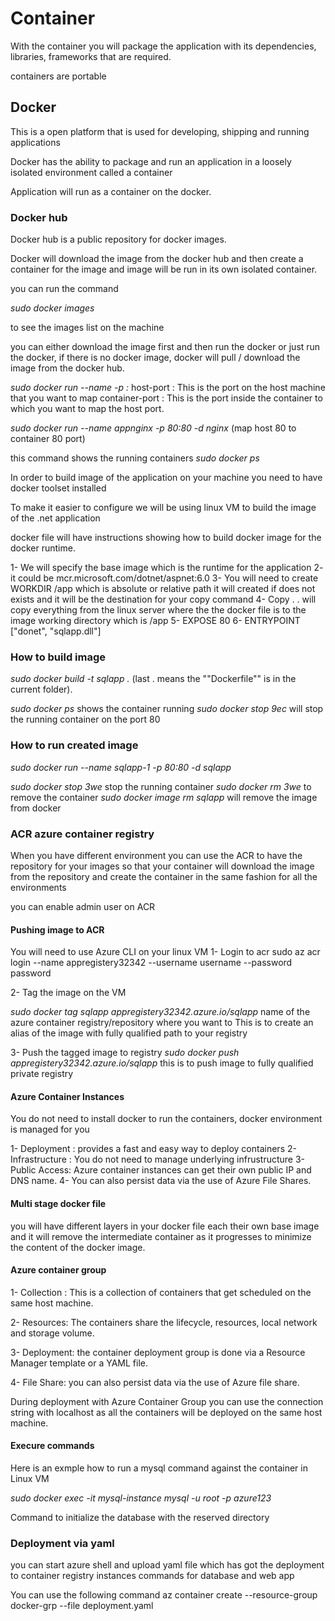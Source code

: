 # Container

With the container you will package the application with its dependencies, libraries, frameworks that are required.

containers are portable

## Docker

This is a open platform that is used for developing, shipping and running applications

Docker has the ability to package and run an application in a loosely isolated environment called a container

Application will run as a container on the docker.

### Docker hub

Docker hub is a public repository for docker images.

Docker will download the image from the docker hub and then create a container for the image and image will be run in its own isolated container.

you can run the command

_sudo docker images_

to see the images list on the machine

you can either download the image first and then run the docker or just run the docker, if there is no docker image, docker will pull / download the image from the docker hub.

_sudo docker run --name -p <host-port>:<container-port>_
host-port : This is the port on the host machine that you want to map
container-port : This is the port inside the container to which you want to map the host port.

_sudo docker run --name appnginx -p 80:80 -d nginx_ (map host 80 to container 80 port)

this command shows the running containers
_sudo docker ps_

In order to build image of the application on your machine you need to have docker toolset installed

To make it easier to configure we will be using linux VM to build the image of the .net application

docker file will have instructions showing how to build docker image for the docker runtime.

1- We will specify the base image which is the runtime for the application
2- it could be mcr.microsoft.com/dotnet/aspnet:6.0
3- You will need to create WORKDIR /app which is absolute or relative path it will created if does not exists and it will be the destination for your copy command
4- Copy . . will copy everything from the linux server where the the docker file is to the image working directory which is /app
5- EXPOSE 80
6- ENTRYPOINT ["donet", "sqlapp.dll"]

### How to build image

_sudo docker build -t sqlapp ._ (last . means the ""Dockerfile"" is in the current folder).

_sudo docker ps_ shows the container running
_sudo docker stop 9ec_ will stop the running container on the port 80

### How to run created image

_sudo docker run --name sqlapp-1 -p 80:80 -d sqlapp_

_sudo docker stop 3we_ stop the running container
_sudo docker rm 3we_ to remove the container
_sudo docker image rm sqlapp_ will remove the image from docker

### ACR azure container registry

When you have different environment you can use the ACR to have the repository for your images so that your container will download the image from the repository and create the container in the same fashion for all the environments

you can enable admin user on ACR

#### Pushing image to ACR

You will need to use Azure CLI on your linux VM
1- Login to acr
sudo az acr login --name appregistery32342 --username username --password password

2- Tag the image on the VM

_sudo docker tag sqlapp appregistery32342.azure.io/sqlapp_ name of the azure container registry/repository where you want to
This is to create an alias of the image with fully qualified path to your registry

3- Push the tagged image to registry
_sudo docker push appregistery32342.azure.io/sqlapp_ this is to push image to fully qualified private registry

#### Azure Container Instances

You do not need to install docker to run the containers, docker environment is managed for you

1- Deployment : provides a fast and easy way to deploy containers
2- Infrastructure : You do not need to manage underlying infrustructure
3- Public Access: Azure container instances can get their own public IP and DNS name.
4- You can also persist data via the use of Azure File Shares.

#### Multi stage docker file

you will have different layers in your docker file each their own base image
and it will remove the intermediate container as it progresses to minimize the content of the docker image.

#### Azure container group

1- Collection : This is a collection of containers that get scheduled on the same host machine.

2- Resources: The containers share the lifecycle, resources, local network and storage volume.

3- Deployment: the container deployment group is done via a Resource Manager template or a YAML file.

4- File Share: you can also persist data via the use of Azure file share.

During deployment with Azure Container Group you can use the connection string with localhost as all the containers will be deployed on the same host machine.

#### Execure commands

Here is an exmple how to run a mysql command against the container in Linux VM

_sudo docker exec -it mysql-instance mysql -u root -p azure123_

Command to initialize the database with the reserved directory

### Deployment via yaml

you can start azure shell and upload yaml file which has got the deployment to container registry instances commands for database and web app

You can use the following command
az container create --resource-group docker-grp --file deployment.yaml
